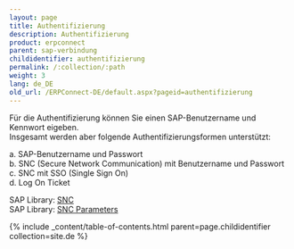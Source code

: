 ```yaml
---
layout: page
title: Authentifizierung
description: Authentifizierung
product: erpconnect
parent: sap-verbindung
childidentifier: authentifizierung
permalink: /:collection/:path
weight: 3
lang: de_DE
old_url: /ERPConnect-DE/default.aspx?pageid=authentifizierung
---
```


Für die Authentifizierung können Sie einen SAP-Benutzername und Kennwort eigeben.<br> 
Insgesamt werden aber folgende Authentifizierungsformen unterstützt: 

a. SAP-Benutzername und Passwort<br> 
b. SNC (Secure Network Communication) mit Benutzername und Passwort<br> 
c. SNC mit SSO (Single Sign On) <br> 
d. Log On Ticket

SAP Library: [SNC](https://help.sap.com/saphelp_nw70ehp1/helpdata/de/e6/56f466e99a11d1a5b00000e835363f/frameset.htm?original_fqdn=help.sap.de)<br>
SAP Library: [SNC Parameters](https://help.sap.com/saphelp_nw73ehp1/helpdata/de/d9/e8a740bbaa4d8f8bee6f7b173bd99f/frameset.htm) 

{% include _content/table-of-contents.html parent=page.childidentifier collection=site.de %}